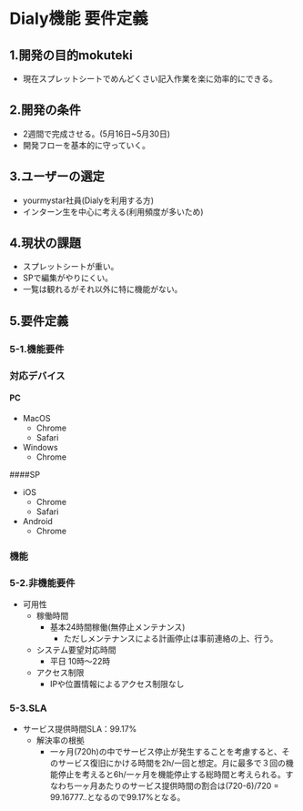 # Dialy機能 要件定義
## 1.開発の目的mokuteki
- 現在スプレットシートでめんどくさい記入作業を楽に効率的にできる。

## 2.開発の条件
- 2週間で完成させる。(5月16日~5月30日)
- 開発フローを基本的に守っていく。

## 3.ユーザーの選定
- yourmystar社員(Dialyを利用する方)
- インターン生を中心に考える(利用頻度が多いため)

## 4.現状の課題
- スプレットシートが重い。
- SPで編集がやりにくい。
- 一覧は観れるがそれ以外に特に機能がない。

## 5.要件定義
### 5-1.機能要件
### 対応デバイス
#### PC
- MacOS
  - Chrome
  - Safari
- Windows
  - Chrome

####SP
- iOS
  - Chrome
  - Safari
- Android
  - Chrome

### 機能

### 5-2.非機能要件
- 可用性
  - 稼働時間
    - 基本24時間稼働(無停止メンテナンス)
      - ただしメンテナンスによる計画停止は事前連絡の上、行う。
  - システム要望対応時間
    - 平日 10時〜22時
  - アクセス制限
    - IPや位置情報によるアクセス制限なし

### 5-3.SLA
- サービス提供時間SLA：99.17%
  - 解決率の根拠
    - 一ヶ月(720h)の中でサービス停止が発生することを考慮すると、そのサービス復旧にかける時間を2h/一回と想定。月に最多で３回の機能停止を考えると6h/一ヶ月を機能停止する総時間と考えられる。すなわち一ヶ月あたりのサービス提供時間の割合は(720-6)/720 = 99.16777..となるので99.17%となる。
